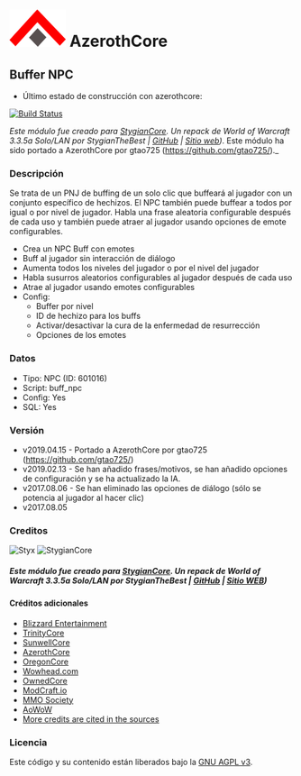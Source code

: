 # ![logo](https://raw.githubusercontent.com/azerothcore/azerothcore.github.io/master/images/logo-github.png) AzerothCore

## Buffer NPC

- Último estado de construcción con azerothcore:

[![Build Status](https://github.com/azerothcore/mod-npc-buffer/workflows/core-build/badge.svg?branch=master&event=push)](https://github.com/azerothcore/mod-npc-buffer)

_Este módulo fue creado para [StygianCore](https://rebrand.ly/stygiancoreproject). Un repack de World of Warcraft 3.3.5a Solo/LAN por StygianTheBest | [GitHub](https://rebrand.ly/stygiangithub) | [Sitio web](https://rebrand.ly/stygianthebest))_.
Este módulo ha sido portado a AzerothCore por gtao725 (https://github.com/gtao725/)._

### Descripción

Se trata de un PNJ de buffing de un solo clic que buffeará al jugador con un conjunto específico de hechizos. El NPC también puede buffear a todos por igual o por nivel de jugador. Habla una frase aleatoria configurable después de cada uso y también puede atraer al jugador usando opciones de emote configurables.

- Crea un NPC Buff con emotes
- Buff al jugador sin interacción de diálogo
- Aumenta todos los niveles del jugador o por el nivel del jugador
- Habla susurros aleatorios configurables al jugador después de cada uso
- Atrae al jugador usando emotes configurables
- Config:
    - Buffer por nivel
    - ID de hechizo para los buffs
    - Activar/desactivar la cura de la enfermedad de resurrección
    - Opciones de los emotes

### Datos

- Tipo: NPC (ID: 601016)
- Script: buff_npc
- Config: Yes
- SQL: Yes

### Versión

- v2019.04.15 - Portado a AzerothCore por gtao725 (https://github.com/gtao725/)
- v2019.02.13 - Se han añadido frases/motivos, se han añadido opciones de configuración y se ha actualizado la IA.
- v2017.08.06 - Se han eliminado las opciones de diálogo (sólo se potencia al jugador al hacer clic)
- v2017.08.05

### Creditos

![Styx](https://stygianthebest.github.io/assets/img/avatar/avatar-128.jpg "Styx")
![StygianCore](https://stygianthebest.github.io/assets/img/projects/stygiancore/StygianCore.png "StygianCore")

##### Este módulo fue creado para [StygianCore](https://rebrand.ly/stygiancoreproject). Un repack de World of Warcraft 3.3.5a Solo/LAN por StygianTheBest | [GitHub](https://rebrand.ly/stygiangithub) | [Sitio WEB](https://rebrand.ly/stygianthebest))

#### Créditos adicionales

- [Blizzard Entertainment](http://blizzard.com)
- [TrinityCore](https://github.com/TrinityCore/TrinityCore/blob/3.3.5/THANKS)
- [SunwellCore](http://www.azerothcore.org/pages/sunwell.pl/)
- [AzerothCore](https://github.com/AzerothCore/azerothcore-wotlk/graphs/contributors)
- [OregonCore](https://wiki.oregon-core.net/)
- [Wowhead.com](http://wowhead.com)
- [OwnedCore](http://ownedcore.com/)
- [ModCraft.io](http://modcraft.io/)
- [MMO Society](https://www.mmo-society.com/)
- [AoWoW](https://wotlk.evowow.com/)
- [More credits are cited in the sources](https://github.com/StygianTheBest)

### Licencia

Este código y su contenido están liberados bajo la [GNU AGPL v3](https://github.com/azerothcore/azerothcore-wotlk/blob/master/LICENSE-AGPL3).
